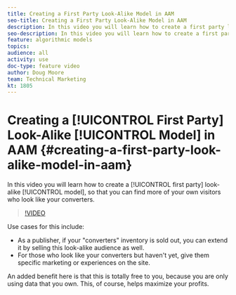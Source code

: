 ```yaml
---
title: Creating a First Party Look-Alike Model in AAM
seo-title: Creating a First Party Look-Alike Model in AAM
description: In this video you will learn how to create a first party look-alike model, so that you can find more of your own visitors who look like your converters.
seo-description: In this video you will learn how to create a first party look-alike model, so that you can find more of your own visitors who look like your converters.
feature: algorithmic models
topics: 
audience: all
activity: use
doc-type: feature video
author: Doug Moore
team: Technical Marketing
kt: 1805
---
```


# Creating a [!UICONTROL First Party] Look-Alike [!UICONTROL Model] in AAM {#creating-a-first-party-look-alike-model-in-aam}

In this video you will learn how to create a [!UICONTROL first party] look-alike [!UICONTROL model], so that you can find more of your own visitors who look like your converters.

>[!VIDEO](https://video.tv.adobe.com/v/23504/?quality=12)

Use cases for this include:

* As a publisher, if your "converters" inventory is sold out, you can extend it by selling this look-alike audience as well.
* For those who look like your converters but haven't yet, give them specific marketing or experiences on the site.

An added benefit here is that this is totally free to you, because you are only using data that you own. This, of course, helps maximize your profits.
